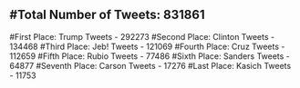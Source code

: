 #Total Number of Tweets: 831861 
---
#First Place: Trump Tweets - 292273
#Second Place: Clinton Tweets - 134468
#Third Place: Jeb! Tweets - 121069
#Fourth Place: Cruz Tweets - 112659
#Fifth Place: Rubio Tweets - 77486
#Sixth Place: Sanders Tweets - 64877
#Seventh Place: Carson Tweets - 17276
#Last Place: Kasich Tweets - 11753
